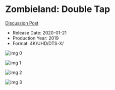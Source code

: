 # Zombieland: Double Tap

[Discussion Post](https://www.avsforum.com/threads/bass-eq-for-filtered-movies.2995212/post-59010104)

* Release Date: 2020-01-21
* Production Year: 2019
* Format: 4K/UHD/DTS-X/

![img 0](https://i.imgur.com/8xtERxo.jpg)

![img 1](https://i.imgur.com/vqJTeSy.png)

![img 2](https://i.imgur.com/bvPTvDM.jpg)

![img 3](https://i.imgur.com/POAXuys.png)


